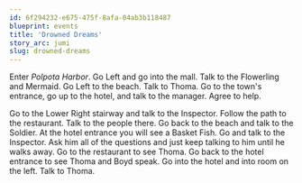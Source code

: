 ```yaml
---
id: 6f294232-e675-475f-8afa-04ab3b118487
blueprint: events
title: 'Drowned Dreams'
story_arc: jumi
slug: drowned-dreams
---
```

Enter *Polpota Harbor*. Go Left and go into the mall. Talk to the Flowerling and Mermaid. Go Left to the beach. Talk to Thoma. Go to the town's entrance, go up to the hotel, and talk to the manager. Agree to help.

Go to the Lower Right stairway and talk to the Inspector. Follow the path to the restaurant. Talk to the people there. Go back to the beach and talk to the Soldier. At the hotel entrance you will see a Basket Fish. Go and talk to the Inspector. Ask him all of the questions and just keep talking to him until he walks away. Go to the restaurant to see Thoma. Go back to the hotel entrance to see Thoma and Boyd speak. Go into the hotel and into room on the left. Talk to Thoma.